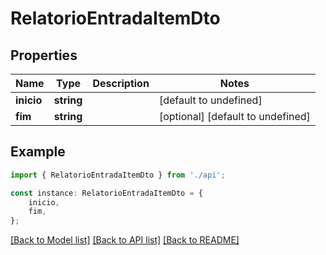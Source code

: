 # RelatorioEntradaItemDto


## Properties

Name | Type | Description | Notes
------------ | ------------- | ------------- | -------------
**inicio** | **string** |  | [default to undefined]
**fim** | **string** |  | [optional] [default to undefined]

## Example

```typescript
import { RelatorioEntradaItemDto } from './api';

const instance: RelatorioEntradaItemDto = {
    inicio,
    fim,
};
```

[[Back to Model list]](../README.md#documentation-for-models) [[Back to API list]](../README.md#documentation-for-api-endpoints) [[Back to README]](../README.md)

